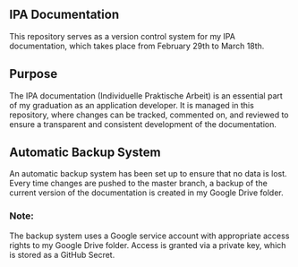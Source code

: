 ## IPA Documentation

This repository serves as a version control system for my IPA documentation, which takes place from February 29th to March 18th.

## Purpose

The IPA documentation (Individuelle Praktische Arbeit) is an essential part of my graduation as an application developer. It is managed in this repository, where changes can be tracked, commented on, and reviewed to ensure a transparent and consistent development of the documentation.

## Automatic Backup System

An automatic backup system has been set up to ensure that no data is lost. Every time changes are pushed to the master branch, a backup of the current version of the documentation is created in my Google Drive folder.

### Note:

The backup system uses a Google service account with appropriate access rights to my Google Drive folder. Access is granted via a private key, which is stored as a GitHub Secret.
